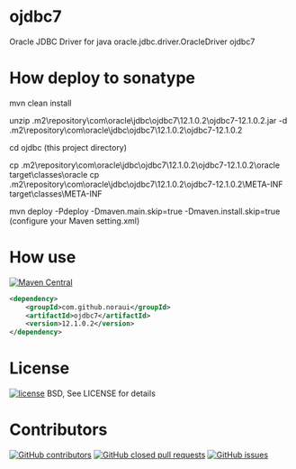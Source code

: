 # ojdbc7
Oracle JDBC Driver for java oracle.jdbc.driver.OracleDriver ojdbc7


# How deploy to sonatype
mvn clean install

unzip .m2\repository\com\oracle\jdbc\ojdbc7\12.1.0.2\ojdbc7-12.1.0.2.jar -d .m2\repository\com\oracle\jdbc\ojdbc7\12.1.0.2\ojdbc7-12.1.0.2

cd ojdbc  (this project directory)

cp .m2\repository\com\oracle\jdbc\ojdbc7\12.1.0.2\ojdbc7-12.1.0.2\oracle target\classes\oracle
cp .m2\repository\com\oracle\jdbc\ojdbc7\12.1.0.2\ojdbc7-12.1.0.2\META-INF target\classes\META-INF

mvn deploy -Pdeploy -Dmaven.main.skip=true -Dmaven.install.skip=true  (configure your Maven setting.xml)

# How use

[![Maven Central](https://maven-badges.herokuapp.com/maven-central/com.github.noraui/ojdbc7/badge.svg)](https://maven-badges.herokuapp.com/maven-central/com.github.noraui/ojdbc7)

```xml
<dependency>
    <groupId>com.github.noraui</groupId>
    <artifactId>ojdbc7</artifactId>
    <version>12.1.0.2</version>
</dependency>
```

# License

[![license](https://img.shields.io/github/license/NoraUi/ojdbc7.svg)](https://github.com/NoraUi/ojdbc7/blob/master/LICENSE)
BSD, See LICENSE for details

# Contributors

[![GitHub contributors](https://img.shields.io/github/contributors/NoraUi/ojdbc7.svg)](https://github.com/NoraUi/ojdbc7/graphs/contributors)
[![GitHub closed pull requests](https://img.shields.io/github/issues-pr/NoraUi/ojdbc7.svg)](https://github.com/NoraUi/ojdbc7/pulls)
[![GitHub issues](https://img.shields.io/github/issues/NoraUi/ojdbc7.svg)](https://github.com/NoraUi/ojdbc7/issues)
